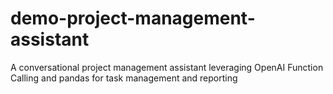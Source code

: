 # demo-project-management-assistant
A conversational project management assistant leveraging OpenAI Function Calling and pandas for task management and reporting
